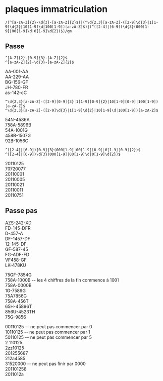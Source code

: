 # plaques immatriculation

```
/(^[a-zA-Z]{2}-\d{3}-[a-zA-Z]{2}$)|(^\d{2,3}[a-zA-Z]-([2-9]\d{3}|1[1-9]\d{2}|10[1-9]\d|100[1-9])[a-zA-Z]$)|(^([2-4]|[6-9])\d{3}(000[1-9]|00[1-9]\d|0[1-9]\d{2})$)/gm
```

## Passe

```
^[A-Z]{2}-[0-9]{3}-[A-Z]{2}$
^[a-zA-Z]{2}-\d{3}-[a-zA-Z]{2}$
```

AA-001-AA  
AA-229-AA  
BG-156-GF  
JH-780-FR  
as-142-cC  

```
^\d{2,3}[a-zA-Z]-([2-9][0-9]{3}|1[1-9][0-9]{2}|10[1-9][0-9]|100[1-9])[a-zA-Z]$
^\d{2,3}[a-zA-Z]-([2-9]\d{3}|1[1-9]\d{2}|10[1-9]\d|100[1-9])[a-zA-Z]$
```

54N-4586A  
758A-5896B  
54A-1001G  
458B-1507G  
92B-1056G  

```
^([2-4]|[6-9])[0-9]{3}(000[1-9]|00[1-9][0-9]|0[1-9][0-9]{2})$
^([2-4]|[6-9])\d{3}(000[1-9]|00[1-9]\d|0[1-9]\d{2})$
```

20110125  
70720077  
20110001  
20110005  
20110021  
20110011  
20110751  

## Passe pas

AZS-242-XD  
FD-145-DFR  
D-457-A  
DF-1457-DF  
12-145-DF  
GF-587-45  
FG-ADF-FD  
VF458-GF  
LK-478KU  

75GF-7854G  
758A-1000B -- les 4 chiffres de la fin commence à 1001  
758A-0000B  
1G-7589G  
75A7856G  
758A-456T  
65H-45896T  
856U-4523TH  
75G-9856  

00110125 -- ne peut pas commencer par 0  
10110125 -- ne peut pas commencer par 1  
50110125 -- ne peut pas commencer par 5  
2 110125  
2zz10125  
201255687  
212a4585  
31520000 -- ne peut pas finir par 0000  
201101258  
2011012a  
